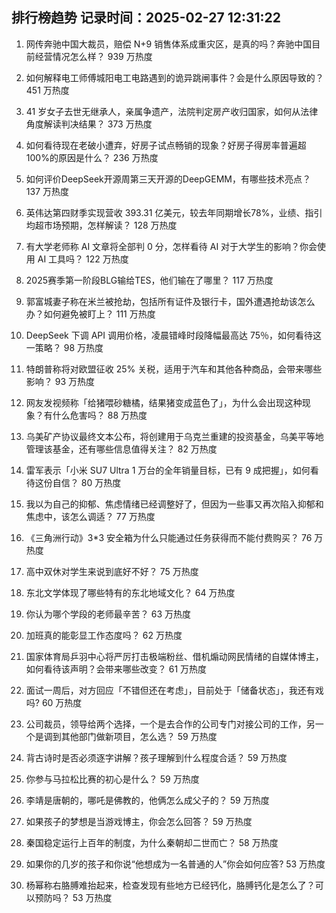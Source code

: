 
## 排行榜趋势 记录时间：2025-02-27 12:31:22
  
  1. 网传奔驰中国大裁员，赔偿 N+9 销售体系成重灾区，是真的吗？奔驰中国目前经营情况怎么样？ 939 万热度
    
  2. 如何解释电工师傅城阳电工电路遇到的诡异跳闸事件？会是什么原因导致的？ 451 万热度
    
  3. 41 岁女子去世无继承人，亲属争遗产，法院判定房产收归国家，如何从法律角度解读判决结果？ 373 万热度
    
  4. 如何看待现在老破小遭弃，好房子试点畅销的现象？好房子得房率普遍超 100%的原因是什么？ 236 万热度
    
  5. 如何评价DeepSeek开源周第三天开源的DeepGEMM，有哪些技术亮点？ 137 万热度
    
  6. 英伟达第四财季实现营收 393.31 亿美元，较去年同期增长78%，业绩、指引均超市场预期，怎样解读？ 128 万热度
    
  7. 有大学老师称 AI 文章将全部判 0 分，怎样看待 AI 对于大学生的影响？你会使用 AI 工具吗？ 122 万热度
    
  8. 2025赛季第一阶段BLG输给TES，他们输在了哪里？ 117 万热度
    
  9. 郭富城妻子称在米兰被抢劫，包括所有证件及银行卡，国外遭遇抢劫该怎么办？如何避免被盯上？ 111 万热度
    
  10. DeepSeek 下调 API 调用价格，凌晨错峰时段降幅最高达 75％，如何看待这一策略？ 98 万热度
    
  11. 特朗普称将对欧盟征收 25% 关税，适用于汽车和其他各种商品，会带来哪些影响？ 93 万热度
    
  12. 网友发视频称「给猪喂砂糖橘，结果猪变成蓝色了」，为什么会出现这种现象？有什么危害吗？ 88 万热度
    
  13. 乌美矿产协议最终文本公布，将创建用于乌克兰重建的投资基金，乌美平等地管理该基金，还有哪些信息值得关注？ 82 万热度
    
  14. 雷军表示「小米 SU7 Ultra 1 万台的全年销量目标，已有 9 成把握」，如何看待这份自信？ 80 万热度
    
  15. 我以为自己的抑郁、焦虑情绪已经调整好了，但因为一些事又再次陷入抑郁和焦虑中，该怎么调适？ 77 万热度
    
  16. 《三角洲行动》3*3 安全箱为什么只能通过任务获得而不能付费购买？ 76 万热度
    
  17. 高中双休对学生来说到底好不好？ 75 万热度
    
  18. 东北文学体现了哪些特有的东北地域文化？ 64 万热度
    
  19. 你认为哪个学段的老师最辛苦？ 63 万热度
    
  20. 加班真的能彰显工作态度吗？ 62 万热度
    
  21. 国家体育局乒羽中心将严厉打击极端粉丝、借机煽动网民情绪的自媒体博主，如何看待该声明？会带来哪些改变？ 61 万热度
    
  22. 面试一周后，对方回应「不错但还在考虑」，目前处于「储备状态」，我还有戏吗? 60 万热度
    
  23. 公司裁员，领导给两个选择，一个是去合作的公司专门对接公司的工作，另一个是调到其他部门做新项目，怎么选？ 59 万热度
    
  24. 背古诗时是否必须逐字讲解？孩子理解到什么程度合适？ 59 万热度
    
  25. 你参与马拉松比赛的初心是什么？ 59 万热度
    
  26. 李靖是唐朝的，哪吒是佛教的，他俩怎么成父子的？ 59 万热度
    
  27. 如果孩子的梦想是当游戏博主，你会怎么回答？ 59 万热度
    
  28. 秦国稳定运行上百年的制度，为什么秦朝却二世而亡？ 58 万热度
    
  29. 如果你的几岁的孩子和你说“他想成为一名普通的人”你会如何应答? 53 万热度
    
  30. 杨幂称右胳膊难抬起来，检查发现有些地方已经钙化，胳膊钙化是怎么了？可以预防吗？ 53 万热度
    